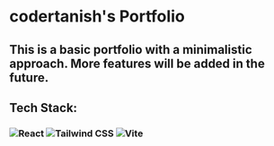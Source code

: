 # codertanish's Portfolio
## This is a basic portfolio with a minimalistic approach. More features will be added in the future.
## Tech Stack:
### ![React](https://img.shields.io/badge/React-20232A?style=for-the-badge&logo=react&logoColor=61DAFB) ![Tailwind CSS](https://img.shields.io/badge/Tailwind_CSS-0F172A?style=for-the-badge&logo=tailwind-css&logoColor=38BDF8) ![Vite](https://img.shields.io/badge/Vite-1B1B1F?style=for-the-badge&logo=vite&logoColor=FFD62E)


